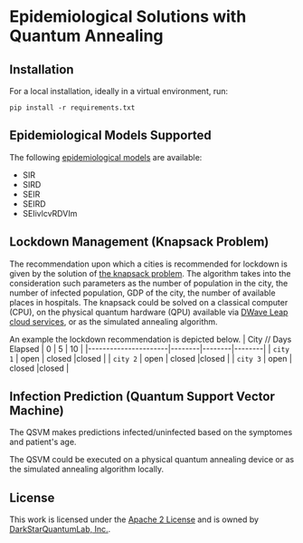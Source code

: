 # Epidemiological Solutions with Quantum Annealing


## Installation

For a local installation, ideally in a virtual environment, run:

    pip install -r requirements.txt

## Epidemiological Models Supported

The following [epidemiological models](https://en.wikipedia.org/wiki/Compartmental_models_in_epidemiology) are available:

- SIR
- SIRD
- SEIR
- SEIRD
- SEIivlcvRDVIm

## Lockdown Management (Knapsack Problem)

The recommendation upon which a cities is recommended for lockdown is given by the solution of [the knapsack problem](https://en.wikipedia.org/wiki/Knapsack_problem). The algorithm takes into the consideration such parameters as the number of population in the city, the number of infected population, GDP of the city, the number of available places in hospitals. 
The knapsack could be solved on a classical computer (CPU), on the physical quantum hardware (QPU) available via [DWave Leap cloud services](https://www.dwavesys.com/solutions-and-products/cloud-platform/), or as the simulated annealing algorithm. 

An example the lockdown recommendation is depicted below.
| City // Days Elapsed |  0     | 5      |   10   |
|----------------------|--------|--------|--------|
| ``city 1``           | open   | closed |closed  |
| ``city 2``           | open   | closed |closed  |
| ``city 3``           | open   | closed |closed  |


## Infection Prediction (Quantum Support Vector Machine)

The QSVM makes predictions infected/uninfected based on the symptomes and patient's age.

The QSVM could be executed on a physical quantum annealing device or as the simulated annealing algorithm locally. 

## License

This work is licensed under the [Apache 2 License](https://www.apache.org/licenses/LICENSE-2.0) and is owned by [DarkStarQuantumLab, Inc.](https://github.com/DarkStarQuantumLab). 

